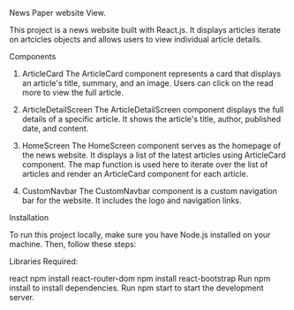 News Paper website View.


This project is a news website built with React.js. It displays articles iterate on artcicles objects and allows users to view individual article details.

Components

1. ArticleCard
The ArticleCard component represents a card that displays an article's title, summary, and an image. Users can click on the read more to view the full article.



2. ArticleDetailScreen
The ArticleDetailScreen component displays the full details of a specific article. It shows the article's title, author, published date, and content.



3. HomeScreen
The HomeScreen component serves as the homepage of the news website. It displays a list of the latest articles using ArticleCard component. The map function is used here to iterate over the list of articles and render an ArticleCard component for each article.


4. CustomNavbar
The CustomNavbar component is a custom navigation bar for the website. It includes the logo and navigation links.

Installation

To run this project locally, make sure you have Node.js installed on your machine. Then, follow these steps:

Libraries Required:

react
npm install react-router-dom
npm install react-bootstrap
Run npm install to install dependencies.
Run npm start to start the development server.


